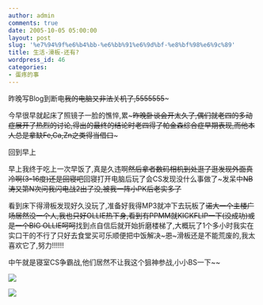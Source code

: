 ```yaml
---
author: admin
comments: true
date: 2005-10-05 05:00:00
layout: post
slug: '%e7%94%9f%e6%b4%bb-%e6%bb%91%e6%9d%bf-%e8%bf%98%e6%9c%89'
title: 生活-滑板-还有?
wordpress_id: 46
categories:
- 蛋疼的事
---
```


昨晚写Blog到断电~~我的电脑又非法关机了,5555555~~~




今早很早就起床了照镜子一脸的憔悴,累~~~昨晚卧谈会开太久了,偶们就老四的多动症展开了热烈的讨论,得出的最终的结论时老四得了帕金森综合症早期表现,而他本人总是拿缺Fe,Ca,Zn之类得当借口~~~







回到早上










早上我终于吃上一次早饭了,真是久违啊~~然后拿者数码相机到处逛了逛发现外面真冷啊(3-16度)还是回寝吧~~回寝打开电脑后玩了会CS发现没什么事做了~发呆中~~NB涛又第N次问我闪电战2出了没,被我一阵小PK后老实多了~~







看到床下得滑板发现好久没玩了,准备好我得MP3就冲下去玩板了~~诺大一个主楼广场居然没一个人,我也只好OLLIE热下身,看到有PPMM就KICKFLIP一下(没成功)或是一个BIG OLLIE呵呵~~找到点自信后就开始折磨楼梯了,大概玩了1个多小时我实在实口干的不行了只好去食堂买可乐顺便把中饭解决~~~恩~~~滑板还是不能荒废的,我太喜欢它了,努力!!!!!!







中午就是寝室CS争霸战,他们居然不让我这个狙神参战,小小BS一下~~































[![](http://blufiles.storage.live.com/y1pxM0FIUnfRFWw63LQYUHuPmXxNL_fRiOy5Y08WeMo2vxhbg_JW4b6V_O4x307hr0vX8YoLa4FXFY)](http://blufiles.storage.live.com/y1pxM0FIUnfRFWw63LQYUHuPmXxNL_fRiOyYa5kwQRaurC4xZ5Knu7q-c_ga5GfXey9JASJ2W5LJa8)




[![](http://blufiles.storage.live.com/y1p3VXOIPHFNPOWTxdy81FkSoz3h8jOjEn3a2uLVsCZGLveNWRNhMOXxJ7EIHOFvYB7sLfNybReQo8)](http://blufiles.storage.live.com/y1p3VXOIPHFNPOWTxdy81FkSoz3h8jOjEn3UwnJt_Tu9Mykj8EUqz7OMX2AswIaYXAeRTsGftxZT4Y)




